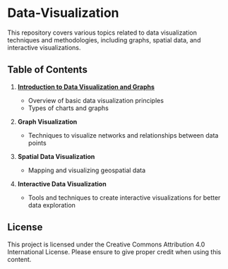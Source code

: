 # Data-Visualization

This repository covers various topics related to data visualization techniques and methodologies, including graphs, spatial data, and interactive visualizations.

## Table of Contents
1. [**Introduction to Data Visualization and Graphs**](https://github.com/lucasmr19/Data-Visualization/tree/main/Introduction%20to%20Data%20Visualization%20and%20Graphs)
   - Overview of basic data visualization principles
   - Types of charts and graphs

2. **Graph Visualization**
   - Techniques to visualize networks and relationships between data points

3. **Spatial Data Visualization**
   - Mapping and visualizing geospatial data

4. **Interactive Data Visualization**
   - Tools and techniques to create interactive visualizations for better data exploration

## License
This project is licensed under the Creative Commons Attribution 4.0 International License. Please ensure to give proper credit when using this content.
